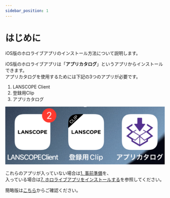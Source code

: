 ```yaml
---
sidebar_position: 1
---
```

# はじめに

iOS版のホロライブアプリのインストール方法について説明します。  

iOS版のホロライブアプリは「**アプリカタログ**」というアプリからインストールできます。  
アプリカタログを使用するためには下記の3つのアプリが必要です。

1. LANSCOPE Client
2. 登録用Clip
3. アプリカタログ

![img.png](img.png)

これらのアプリが入っていない場合は[1. 事前準備](prepare-iphone.md)を、  
入っている場合は[7. ホロライブアプリをインストールする](install-hololiveapp.md)を参照してください。

簡略版は[こちら](hololiveapp-install-guide.pdf)からご確認ください。